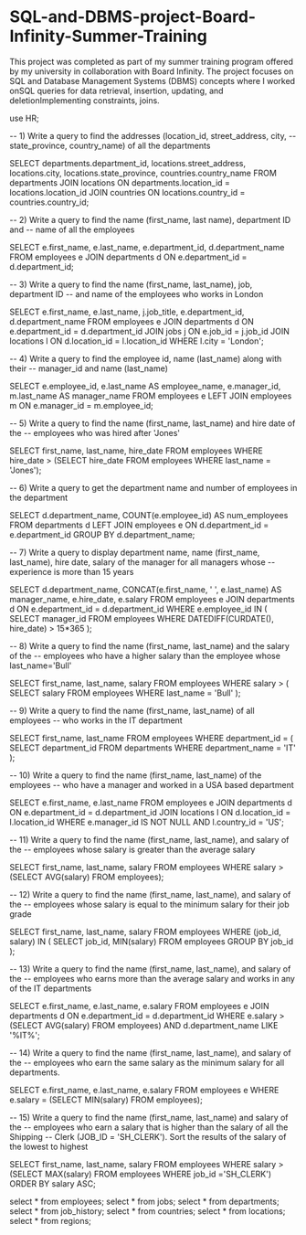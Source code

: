 # SQL-and-DBMS-project-Board-Infinity-Summer-Training
This project was completed as part of my summer training program offered by my university in collaboration with Board Infinity. The project focuses on SQL and Database Management Systems (DBMS) concepts where I worked onSQL queries for data retrieval, insertion, updating, and deletionImplementing constraints, joins.


use HR;

-- 1) Write a query to find the addresses (location_id, street_address, city,
-- state_province, country_name) of all the departments


SELECT 
    departments.department_id, 
    locations.street_address, 
    locations.city, 
    locations.state_province, 
    countries.country_name
FROM 
    departments
JOIN 
    locations ON departments.location_id = locations.location_id
JOIN 
    countries ON locations.country_id = countries.country_id;


-- 2) Write a query to find the name (first_name, last name), department ID and
-- name of all the employees


SELECT e.first_name, e.last_name, e.department_id, d.department_name
FROM employees e
JOIN departments d ON e.department_id = d.department_id;


-- 3) Write a query to find the name (first_name, last_name), job, department ID
-- and name of the employees who works in London


SELECT e.first_name, e.last_name, j.job_title, e.department_id, d.department_name
FROM employees e
JOIN departments d ON e.department_id = d.department_id
JOIN jobs j ON e.job_id = j.job_id
JOIN locations l ON d.location_id = l.location_id
WHERE l.city = 'London';


-- 4) Write a query to find the employee id, name (last_name) along with their
-- manager_id and name (last_name)


SELECT e.employee_id, e.last_name AS employee_name, e.manager_id, m.last_name AS
manager_name
FROM employees e
LEFT JOIN employees m ON e.manager_id = m.employee_id;


-- 5) Write a query to find the name (first_name, last_name) and hire date of the
-- employees who was hired after 'Jones'

SELECT first_name, last_name, hire_date
FROM employees
WHERE hire_date > (SELECT hire_date FROM employees WHERE last_name = 'Jones');


-- 6) Write a query to get the department name and number of employees in the department


SELECT d.department_name, COUNT(e.employee_id) AS num_employees
FROM departments d
LEFT JOIN employees e ON d.department_id = e.department_id
GROUP BY d.department_name;


-- 7) Write a query to display department name, name (first_name, last_name), hire date, salary of the manager for all managers whose 
-- experience is more than 15 years


SELECT d.department_name, CONCAT(e.first_name, ' ', e.last_name) AS manager_name,
e.hire_date, e.salary
FROM employees e
JOIN departments d ON e.department_id = d.department_id
WHERE e.employee_id IN (
 SELECT manager_id
 FROM employees
 WHERE DATEDIFF(CURDATE(), hire_date) > 15*365
);


-- 8) Write a query to find the name (first_name, last_name) and the salary of the
-- employees who have a higher salary than the employee whose last_name='Bull'


SELECT first_name, last_name, salary
FROM employees
WHERE salary > (
 SELECT salary
 FROM employees
 WHERE last_name = 'Bull'
);


-- 9) Write a query to find the name (first_name, last_name) of all employees
-- who works in the IT department


SELECT first_name, last_name
FROM employees
WHERE department_id = (
 SELECT department_id
 FROM departments
 WHERE department_name = 'IT'
);


-- 10) Write a query to find the name (first_name, last_name) of the employees
-- who have a manager and worked in a USA based department


SELECT e.first_name, e.last_name
FROM employees e
JOIN departments d ON e.department_id = d.department_id
JOIN locations l ON d.location_id = l.location_id
WHERE e.manager_id IS NOT NULL AND l.country_id = 'US';


-- 11) Write a query to find the name (first_name, last_name), and salary of the
-- employees whose salary is greater than the average salary

SELECT first_name, last_name, salary
FROM employees
WHERE salary > (SELECT AVG(salary) FROM employees);


-- 12) Write a query to find the name (first_name, last_name), and salary of the
-- employees whose salary is equal to the minimum salary for their job grade


SELECT first_name, last_name, salary
FROM employees
WHERE (job_id, salary) IN (
 SELECT job_id, MIN(salary)
 FROM employees
 GROUP BY job_id
);


-- 13) Write a query to find the name (first_name, last_name), and salary of the
-- employees who earns more than the average salary and works in any of the IT departments


SELECT e.first_name, e.last_name, e.salary
FROM employees e
JOIN departments d
ON e.department_id = d.department_id
WHERE e.salary > (SELECT AVG(salary) FROM employees) AND d.department_name
LIKE '%IT%';


-- 14) Write a query to find the name (first_name, last_name), and salary of the
-- employees who earn the same salary as the minimum salary for all departments.


SELECT e.first_name, e.last_name, e.salary
FROM employees e
WHERE e.salary = (SELECT MIN(salary) FROM employees);


-- 15) Write a query to find the name (first_name, last_name) and salary of the
-- employees who earn a salary that is higher than the salary of all the Shipping
-- Clerk (JOB_ID = 'SH_CLERK'). Sort the results of the salary of the lowest to highest


SELECT first_name, last_name, salary
FROM employees
WHERE salary > (SELECT MAX(salary) FROM employees WHERE job_id ='SH_CLERK')
ORDER BY salary ASC;



select * from employees;
select * from jobs;
select * from departments;
select * from job_history;
select * from countries;
select * from locations;
select * from regions;
